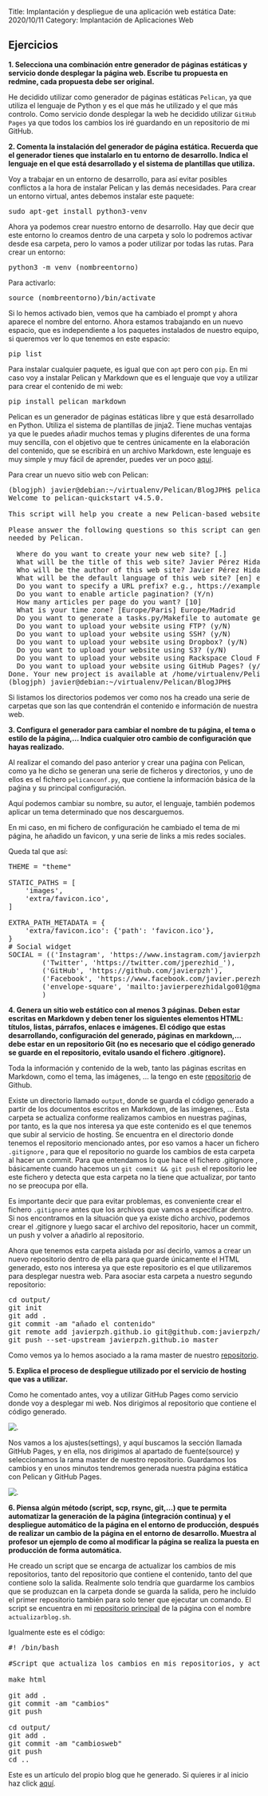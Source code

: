 Title: Implantación y despliegue de una aplicación web estática
Date: 2020/10/11
Category: Implantación de Aplicaciones Web

## Ejercicios

**1. Selecciona una combinación entre generador de páginas estáticas y servicio donde desplegar la página web. Escribe tu propuesta en redmine, cada propuesta debe ser original.**

He decidido utilizar como generador de páginas estáticas `Pelican`, ya que utiliza el lenguaje de Python y es el que más he utilizado y el que más controlo. Como servicio donde desplegar la web he decidido utilizar `GitHub Pages` ya que todos los cambios los iré guardando en un repositorio de mi GitHub.

**2. Comenta la instalación del generador de página estática. Recuerda que el generador tienes que instalarlo en tu entorno de desarrollo. Indica el lenguaje en el que está desarrollado y el sistema de plantillas que utiliza.**

Voy a trabajar en un entorno de desarrollo, para así evitar posibles conflictos a la hora de instalar Pelican y las demás necesidades. Para crear un entorno virtual, antes debemos instalar este paquete:

<pre>
sudo apt-get install python3-venv
</pre>

Ahora ya podemos crear nuestro entorno de desarrollo. Hay que decir que este entorno lo creamos dentro de una carpeta y solo lo podremos activar desde esa carpeta, pero lo vamos a poder utilizar por todas las rutas.
Para crear un entorno:

<pre>
python3 -m venv (nombreentorno)
</pre>

Para activarlo:

<pre>
source (nombreentorno)/bin/activate
</pre>

Si lo hemos activado bien, vemos que ha cambiado el prompt y ahora aparece el nombre del entorno.
Ahora estamos trabajando en un nuevo espacio, que es independiente a los paquetes instalados de nuestro equipo, si queremos ver lo que tenemos en este espacio:

<pre>
pip list
</pre>

Para instalar cualquier paquete, es igual que con `apt` pero con `pip`. En mi caso voy a instalar Pelican y Markdown que es el lenguaje que voy a utilizar para crear el contenido de mi web:

<pre>
pip install pelican markdown
</pre>

Pelican es un generador de páginas estáticas libre y que está desarrollado en Python. Utiliza el sistema de plantillas de jinja2. Tiene muchas ventajas ya que le puedes añadir muchos temas y plugins diferentes de una forma muy sencilla, con el objetivo que te centres únicamente en la elaboración del contenido, que se escribirá en un archivo Markdown, este lenguaje es muy simple y muy fácil de aprender, puedes ver un poco [aquí](https://guides.github.com/features/mastering-markdown/).

Para crear un nuevo sitio web con Pelican:

<pre>
(blogjph) javier@debian:~/virtualenv/Pelican/BlogJPH$ pelican-quickstart
Welcome to pelican-quickstart v4.5.0.

This script will help you create a new Pelican-based website.

Please answer the following questions so this script can generate the files
needed by Pelican.

  Where do you want to create your new web site? [.]
  What will be the title of this web site? Javier Pérez Hidalgo
  Who will be the author of this web site? Javier Pérez Hidalgo
  What will be the default language of this web site? [en] es
  Do you want to specify a URL prefix? e.g., https://example.com   (Y/n) n
  Do you want to enable article pagination? (Y/n)
  How many articles per page do you want? [10]
  What is your time zone? [Europe/Paris] Europe/Madrid
  Do you want to generate a tasks.py/Makefile to automate generation and publishing? (Y/n)
  Do you want to upload your website using FTP? (y/N)
  Do you want to upload your website using SSH? (y/N)
  Do you want to upload your website using Dropbox? (y/N)
  Do you want to upload your website using S3? (y/N)
  Do you want to upload your website using Rackspace Cloud Files? (y/N)
  Do you want to upload your website using GitHub Pages? (y/N)
Done. Your new project is available at /home/virtualenv/Pelican/BlogJPH/
(blogjph) javier@debian:~/virtualenv/Pelican/BlogJPH$
</pre>

Si listamos los directorios podemos ver como nos ha creado una serie de carpetas que son las que contendrán el contenido e información de nuestra web.

**3. Configura el generador para cambiar el nombre de tu página, el tema o estilo de la página,… Indica cualquier otro cambio de configuración que hayas realizado.**

Al realizar el comando del paso anterior y crear una paǵina con Pelican, como ya he dicho se generan una serie de ficheros y directorios, y uno de ellos es el fichero `pelicanconf.py`, que contiene la información básica de la paǵina y su principal configuración.

Aquí podemos cambiar su nombre, su autor, el lenguaje, también podemos aplicar un tema determinado que nos descarguemos.

En mi caso, en mi fichero de configuración he cambiado el tema de mi página, he añadido un favicon, y una serie de links a mis redes sociales.

Queda tal que así:

<pre>
THEME = "theme"

STATIC_PATHS = [
    'images',
    'extra/favicon.ico',
]

EXTRA_PATH_METADATA = {
    'extra/favicon.ico': {'path': 'favicon.ico'},
}
# Social widget
SOCIAL = (('Instagram', 'https://www.instagram.com/javierpzh/'),
        ('Twitter', 'https://twitter.com/jperezhid_'),
        ('GitHub', 'https://github.com/javierpzh'),
        ('Facebook', 'https://www.facebook.com/javier.perezhidalgo.904'),
        ('envelope-square', 'mailto:javierperezhidalgo01@gmail.com'),
        )
</pre>

**4. Genera un sitio web estático con al menos 3 páginas. Deben estar escritas en Markdown y deben tener los siguientes elementos HTML: títulos, listas, párrafos, enlaces e imágenes. El código que estas desarrollando, configuración del generado, páginas en markdown,… debe estar en un repositorio Git (no es necesario que el código generado se guarde en el repositorio, evitalo usando el fichero .gitignore).**

Toda la información y contenido de la web, tanto las páginas escritas en Markdown, como el tema, las imágenes, ... la tengo en este [repositorio](https://github.com/javierpzh/BlogJPH) de Github.

Existe un directorio llamado `output`, donde se guarda el código generado a partir de los documentos escritos en Markdown, de las imágenes, ... Esta carpeta se actualiza conforme realizamos cambios en nuestras paǵinas, por tanto, es la que nos interesa ya que este contenido es el que tenemos que subir al servicio de hosting.
Se encuentra en el directorio donde tenemos el repositorio mencionado antes, por eso vamos a hacer un fichero `.gitignore` , para que el repositorio no guarde los cambios de esta carpeta al hacer un commit.
Para que entendamos lo que hace el fichero .gitignore , básicamente cuando hacemos un `git commit && git push` el repositorio lee este fichero y detecta que esta carpeta no la tiene que actualizar, por tanto no se preocupa por ella.

Es importante decir que para evitar problemas, es conveniente crear el fichero `.gitignore` antes que los archivos que vamos a especificar dentro. Si nos encontramos en la situación que ya existe dicho archivo, podemos crear el .gitignore y luego sacar el archivo del repositorio, hacer un commit, un push y volver a añadirlo al repositorio.

Ahora que tenemos esta carpeta aislada por así decirlo, vamos a crear un nuevo repositorio dentro de ella para que guarde únicamente el HTML generado, esto nos interesa ya que este repositorio es el que utilizaremos para desplegar nuestra web.
Para asociar esta carpeta a nuestro segundo repositorio:

<pre>
cd output/
git init
git add .
git commit -am "añado el contenido"
git remote add javierpzh.github.io git@github.com:javierpzh/javierpzh.github.io.git
git push --set-upstream javierpzh.github.io master
</pre>

Como vemos ya lo hemos asociado a la rama master de nuestro [repositorio](https://github.com/javierpzh/javierpzh.github.io).


**5. Explica el proceso de despliegue utilizado por el servicio de hosting que vas a utilizar.**

Como he comentado antes, voy a utilizar GitHub Pages como servicio donde voy a desplegar mi web.
Nos dirigimos al repositorio que contiene el código generado.

![.](images/iaw_generacion_despliegue_web_estatica/repositorioweb.png)

Nos vamos a los ajustes(settings), y aquí buscamos la sección llamada GitHub Pages, y en ella, nos dirigimos al apartado de fuente(source) y seleccionamos la rama master de nuestro repositorio.
Guardamos los cambios y en unos minutos tendremos generada nuestra página estática con Pelican y GitHub Pages.

![.](images/iaw_generacion_despliegue_web_estatica/confgithubpages.png)

**6. Piensa algún método (script, scp, rsync, git,…) que te permita automatizar la generación de la página (integración continua) y el despliegue automático de la página en el entorno de producción, después de realizar un cambio de la página en el entorno de desarrollo. Muestra al profesor un ejemplo de como al modificar la página se realiza la puesta en producción de forma automática.**

He creado un script que se encarga de actualizar los cambios de mis repositorios, tanto del repositorio que contiene el contenido, tanto del que contiene solo la salida. Realmente solo tendría que guardarme los cambios que se produzcan en la carpeta donde se guarda la salida, pero he incluido el primer repositorio también para solo tener que ejecutar un comando.
El script se encuentra en mi [repositorio principal](https://github.com/javierpzh/BlogJPH) de la página con el nombre `actualizarblog.sh`.

Igualmente este es el código:

<pre>
#! /bin/bash

#Script que actualiza los cambios en mis repositorios, y actualiza el contenido de mi página web.

make html

git add .
git commit -am "cambios"
git push

cd output/
git add .
git commit -am "cambiosweb"
git push
cd ..
</pre>

Este es un artículo del propio blog que he generado. Si quieres ir al inicio haz click [aquí](https://javierpzh.github.io/).
